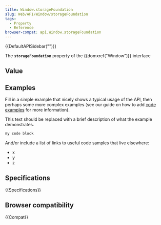 ```yaml
---
title: Window.storageFoundation
slug: Web/API/Window/storageFoundation
tags:
  - Property
  - Reference
browser-compat: api.Window.storageFoundation
---
```

{{DefaultAPISidebar("")}}

The **`storageFoundation`** property of the {{domxref("Window")}} interface 

## Value



## Examples

Fill in a simple example that nicely shows a typical usage of the API, then perhaps some more complex examples (see our guide on how to add [code examples](/en-US/docs/MDN/Contribute/Structures/Code_examples) for more information).

This text should be replaced with a brief description of what the example demonstrates.

```js
my code block
```

And/or include a list of links to useful code samples that live elsewhere:

*   x
*   y
*   z

## Specifications

{{Specifications}}

## Browser compatibility

{{Compat}}


